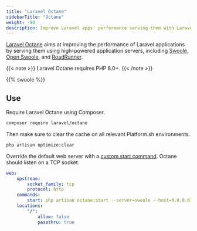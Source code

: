 ```yaml
---
title: "Laravel Octane"
sidebarTitle: "Octane"
weight: -90
description: Improve Laravel apps' performance serving them with Laravel Octane.
---
```


[Laravel Octane](https://laravel.com/docs/octane) aims at improving the performance of Laravel applications by serving them using high-powered application servers, including [Swoole](https://github.com/swoole/swoole-src), [Open Swoole](https://openswoole.com/), and [RoadRunner](https://roadrunner.dev/).

{{< note >}}
Laravel Octane requires PHP 8.0+.
{{< /note >}}

{{% swoole %}}

## Use

Require Laravel Octane using Composer.

``` bash
composer require laravel/octane
```

Then make sure to clear the cache on all relevant Platform.sh environments.

``` bash
php artisan optimize:clear
```

Override the default web server with a [custom start command](../../../languages/php/_index.md#alternate-start-commands).
Octane should listen on a TCP socket.

```yaml {location=".platform.app.yaml"}
web:
    upstream:
        socket_family: tcp
        protocol: http
    commands:
        start: php artisan octane:start --server=swoole --host=0.0.0.0 --port=$PORT
    locations:
        "/":
            allow: false
            passthru: true
```
